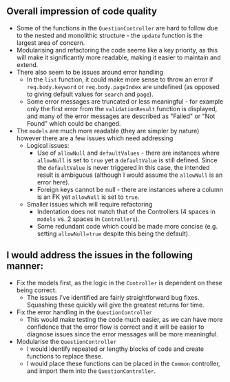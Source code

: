 ## Overall impression of code quality
- Some of the functions in the `QuestionController` are hard to follow due to the nested and monolithic structure - the `update` function is the largest area of concern.
- Modularising and refactoring the code seems like a key priority, as this will make it significantly more readable, making it easier to maintain and extend.
- There also seem to be issues around error handling
  - In the `list` function, it could make more sense to throw an error if `req.body.keyword` or `req.body.pageIndex` are undefined (as opposed to giving default values for `search` and `page`).
  - Some error messages are truncated or less meaningful - for example only the first error from the `validationResult` function is displayed, and many of the error messages are described as "Failed" or "Not Found" which could be changed.
- The `models` are much more readable (they are simpler by nature) however there are a few issues which need addressing
  - Logical issues:
    - Use of `allowNull` and `defaultValues` - there are instances where `allowNull` is set to `true` yet a `defaultValue` is still defined. Since the `defaultValue` is never triggered in this case, the intended result is ambiguous (although I would assume the `allowNull` is an error here).
    - Foreign keys cannot be null - there are instances where a column is an FK yet `allowNull` is set to `true`.
  - Smaller issues which will require refactoring
    - Indentation does not match that of the Controllers (4 spaces in `models` vs. 2 spaces in `Controllers`).
    - Some redundant code which could be made more concise (e.g. setting `allowNull=true` despite this being the default).

## I would address the issues in the following manner:
- Fix the models first, as the logic in the `Controller` is dependent on these being correct.
  - The issues i've identified are fairly straightforward bug fixes. Squashing these quickly will give the greatest returns for time.
- Fix the error handling in the `QuestionController`
  - This would make testing the code much easier, as we can have more confidence that the error flow is correct and it will be easier to diagnose issues since the error messages will be more meaningful.
- Modularise the `QuestionController`
  - I would identify repeated or lengthy blocks of code and create functions to replace these.
  - I would place these functions can be placed in the `Common` controller, and import them into the `QuestionController`.
